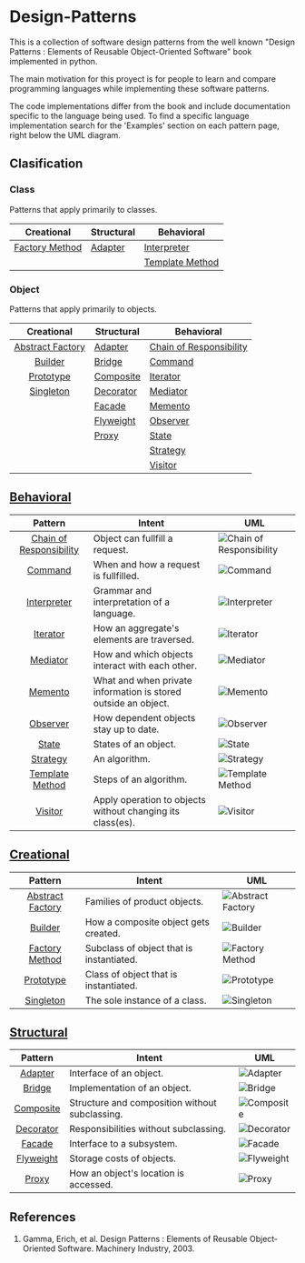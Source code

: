 # Design-Patterns
This is a collection of software design patterns from the well known "Design Patterns : Elements of Reusable Object-Oriented Software" book implemented in python.

The main motivation for this proyect is for people to learn and compare programming languages while implementing these software patterns.

The code implementations differ from the book and include documentation specific to the language being used. To find a specific language implementation search for the 'Examples' section on each pattern page, right below the UML diagram.

## Clasification

### Class

Patterns that apply primarily to classes.

Creational           | Structural   | Behavioral
:------------------: | ------------ | -------------------
[Factory Method][10] | [Adapter][2] | [Interpreter][12]
|                    |              | [Template Method][22]

### Object

Patterns that apply primarily to objects.

Creational             | Structural      | Behavioral
:--------------------: | --------------- | ---------
[Abstract Factory][1]  | [Adapter][2]    | [Chain of Responsibility][5]
[Builder][4]           | [Bridge][3]     | [Command][6]
[Prototype][17]        | [Composite][7]  | [Iterator][13]
[Singleton][19]        | [Decorator][8]  | [Mediator][14]
|                      | [Facade][9]     | [Memento][15]
|                      | [Flyweight][11] | [Observer][16]
|                      | [Proxy][18]     | [State][20]
|                      |                 | [Strategy][21]
|                      |                 | [Visitor][23]


## [Behavioral](./readmes/behavioral.md)
Pattern                      | Intent | UML
:--------------------------: | ------ | ------
[Chain of Responsibility][5] | Object can fullfill a request.                                 | ![Chain of Responsibility][28]
[Command][6]                 | When and how a request is fullfilled.                          | ![Command][29]
[Interpreter][12]            | Grammar and interpretation of a language.                      | ![Interpreter][35]
[Iterator][13]               | How an aggregate's elements are traversed.                     | ![Iterator][36]
[Mediator][14]               | How and which objects interact with each other.                | ![Mediator][37]
[Memento][15]                | What and when private information is stored outside an object. | ![Memento][38]
[Observer][16]               | How dependent objects stay up to date.                         | ![Observer][39]
[State][20]                  | States of an object.                                           | ![State][43]
[Strategy][21]               | An algorithm.                                                  | ![Strategy][44]
[Template Method][22]        | Steps of an algorithm.                                         | ![Template Method][45]
[Visitor][23]                | Apply operation to objects without changing its class(es).     | ![Visitor][46]

## [Creational](./readmes/creational.md)
Pattern          | Intent | UML
:-------------------: | ------ | ------
[Abstract Factory][1] | Families of product objects.             | ![Abstract Factory][24]
[Builder][4]          | How a composite object gets created.     | ![Builder][27]
[Factory Method][10]  | Subclass of object that is instantiated. | ![Factory Method][33]
[Prototype][17]       | Class of object that is instantiated.    | ![Prototype][40]
[Singleton][19]       | The sole instance of a class.            | ![Singleton][42]

## [Structural](./readmes/structural.md)
Pattern                             | Intent | UML
:-------------: | ------ | ------
[Adapter][2]    | Interface of an object.                        | ![Adapter][25]
[Bridge][3]     | Implementation of an object.                   | ![Bridge][26]
[Composite][7]  | Structure and composition without subclassing. | ![Composite][30]
[Decorator][8]  | Responsibilities without subclassing.          | ![Decorator][31]
[Facade][9]     | Interface to a subsystem.                      | ![Facade][32]
[Flyweight][11] | Storage costs of objects.                      | ![Flyweight][34]
[Proxy][18]     | How an object's location is accessed.          | ![Proxy][41]


[1]: ./readmes/abstract.md
[2]: ./readmes/adapter.md
[3]: ./readmes/bridge.md
[4]: ./readmes/builder.md
[5]: ./readmes/chain.md
[6]: ./readmes/command.md
[7]: ./readmes/composite.md
[8]: ./readmes/decorator.md
[9]: ./readmes/facade.md
[10]: ./readmes/factory.md
[11]: ./readmes/flyweight.md
[12]: ./readmes/interpreter.md
[13]: ./readmes/iterator.md
[14]: ./readmes/mediator.md
[15]: ./readmes/memento.md
[16]: ./readmes/observer.md
[17]: ./readmes/prototype.md
[18]: ./readmes/proxy.md
[19]: ./readmes/singleton.md
[20]: ./readmes/state.md
[21]: ./readmes/strategy.md
[22]: ./readmes/template.md
[23]: ./readmes/visitor.md

[24]: http://www.plantuml.com/plantuml/proxy?cache=no&src=https://raw.githubusercontent.com/rcavaz/Design-Patterns/feature/python/uml/abstract.uml
[25]: http://www.plantuml.com/plantuml/proxy?cache=no&src=https://raw.githubusercontent.com/rcavaz/Design-Patterns/feature/python/uml/adapter.uml
[26]: http://www.plantuml.com/plantuml/proxy?cache=no&src=https://raw.githubusercontent.com/rcavaz/Design-Patterns/feature/python/uml/bridge.uml
[27]: http://www.plantuml.com/plantuml/proxy?cache=no&src=https://raw.githubusercontent.com/rcavaz/Design-Patterns/feature/python/uml/builder.uml
[28]: http://www.plantuml.com/plantuml/proxy?cache=no&src=https://raw.githubusercontent.com/rcavaz/Design-Patterns/feature/python/uml/chain.uml
[29]: http://www.plantuml.com/plantuml/proxy?cache=no&src=https://raw.githubusercontent.com/rcavaz/Design-Patterns/feature/python/uml/command.uml
[30]: http://www.plantuml.com/plantuml/proxy?cache=no&src=https://raw.githubusercontent.com/rcavaz/Design-Patterns/feature/python/uml/composite.uml
[31]: http://www.plantuml.com/plantuml/proxy?cache=no&src=https://raw.githubusercontent.com/rcavaz/Design-Patterns/feature/python/uml/decorator.uml
[32]: http://www.plantuml.com/plantuml/proxy?cache=no&src=https://raw.githubusercontent.com/rcavaz/Design-Patterns/feature/python/uml/facade.uml
[33]: http://www.plantuml.com/plantuml/proxy?cache=no&src=https://raw.githubusercontent.com/rcavaz/Design-Patterns/feature/python/uml/factory.uml
[34]: http://www.plantuml.com/plantuml/proxy?cache=no&src=https://raw.githubusercontent.com/rcavaz/Design-Patterns/feature/python/uml/flyweight.uml
[35]: http://www.plantuml.com/plantuml/proxy?cache=no&src=https://raw.githubusercontent.com/rcavaz/Design-Patterns/feature/python/uml/interpreter.uml
[36]: http://www.plantuml.com/plantuml/proxy?cache=no&src=https://raw.githubusercontent.com/rcavaz/Design-Patterns/feature/python/uml/iterator.uml
[37]: http://www.plantuml.com/plantuml/proxy?cache=no&src=https://raw.githubusercontent.com/rcavaz/Design-Patterns/feature/python/uml/mediator.uml
[38]: http://www.plantuml.com/plantuml/proxy?cache=no&src=https://raw.githubusercontent.com/rcavaz/Design-Patterns/feature/python/uml/memento.uml
[39]: http://www.plantuml.com/plantuml/proxy?cache=no&src=https://raw.githubusercontent.com/rcavaz/Design-Patterns/feature/python/uml/observer.uml
[40]: http://www.plantuml.com/plantuml/proxy?cache=no&src=https://raw.githubusercontent.com/rcavaz/Design-Patterns/feature/python/uml/prototype.uml
[41]: http://www.plantuml.com/plantuml/proxy?cache=no&src=https://raw.githubusercontent.com/rcavaz/Design-Patterns/feature/python/uml/proxy.uml
[42]: http://www.plantuml.com/plantuml/proxy?cache=no&src=https://raw.githubusercontent.com/rcavaz/Design-Patterns/feature/python/uml/singleton.uml
[43]: http://www.plantuml.com/plantuml/proxy?cache=no&src=https://raw.githubusercontent.com/rcavaz/Design-Patterns/feature/python/uml/state.uml
[44]: http://www.plantuml.com/plantuml/proxy?cache=no&src=https://raw.githubusercontent.com/rcavaz/Design-Patterns/feature/python/uml/strategy.uml
[45]: http://www.plantuml.com/plantuml/proxy?cache=no&src=https://raw.githubusercontent.com/rcavaz/Design-Patterns/feature/python/uml/template.uml
[46]: http://www.plantuml.com/plantuml/proxy?cache=no&src=https://raw.githubusercontent.com/rcavaz/Design-Patterns/feature/python/uml/visitor.uml

## References
1. Gamma, Erich, et al. Design Patterns : Elements of Reusable Object-Oriented Software. Machinery Industry, 2003.
